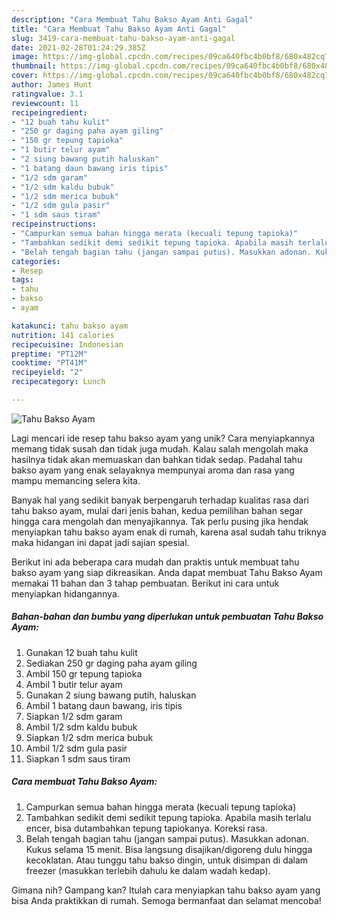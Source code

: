 ```yaml
---
description: "Cara Membuat Tahu Bakso Ayam Anti Gagal"
title: "Cara Membuat Tahu Bakso Ayam Anti Gagal"
slug: 3419-cara-membuat-tahu-bakso-ayam-anti-gagal
date: 2021-02-28T01:24:29.385Z
image: https://img-global.cpcdn.com/recipes/09ca640fbc4b0bf8/680x482cq70/tahu-bakso-ayam-foto-resep-utama.jpg
thumbnail: https://img-global.cpcdn.com/recipes/09ca640fbc4b0bf8/680x482cq70/tahu-bakso-ayam-foto-resep-utama.jpg
cover: https://img-global.cpcdn.com/recipes/09ca640fbc4b0bf8/680x482cq70/tahu-bakso-ayam-foto-resep-utama.jpg
author: James Hunt
ratingvalue: 3.1
reviewcount: 11
recipeingredient:
- "12 buah tahu kulit"
- "250 gr daging paha ayam giling"
- "150 gr tepung tapioka"
- "1 butir telur ayam"
- "2 siung bawang putih haluskan"
- "1 batang daun bawang iris tipis"
- "1/2 sdm garam"
- "1/2 sdm kaldu bubuk"
- "1/2 sdm merica bubuk"
- "1/2 sdm gula pasir"
- "1 sdm saus tiram"
recipeinstructions:
- "Campurkan semua bahan hingga merata (kecuali tepung tapioka)"
- "Tambahkan sedikit demi sedikit tepung tapioka. Apabila masih terlalu encer, bisa dutambahkan tepung tapiokanya. Koreksi rasa."
- "Belah tengah bagian tahu (jangan sampai putus). Masukkan adonan. Kukus selama 15 menit. Bisa langsung disajikan/digoreng dulu hingga kecoklatan. Atau tunggu tahu bakso dingin, untuk disimpan di dalam freezer (masukkan terlebih dahulu ke dalam wadah kedap)."
categories:
- Resep
tags:
- tahu
- bakso
- ayam

katakunci: tahu bakso ayam 
nutrition: 141 calories
recipecuisine: Indonesian
preptime: "PT12M"
cooktime: "PT41M"
recipeyield: "2"
recipecategory: Lunch

---
```



![Tahu Bakso Ayam](https://img-global.cpcdn.com/recipes/09ca640fbc4b0bf8/680x482cq70/tahu-bakso-ayam-foto-resep-utama.jpg)

Lagi mencari ide resep tahu bakso ayam yang unik? Cara menyiapkannya memang tidak susah dan tidak juga mudah. Kalau salah mengolah maka hasilnya tidak akan memuaskan dan bahkan tidak sedap. Padahal tahu bakso ayam yang enak selayaknya mempunyai aroma dan rasa yang mampu memancing selera kita.



Banyak hal yang sedikit banyak berpengaruh terhadap kualitas rasa dari tahu bakso ayam, mulai dari jenis bahan, kedua pemilihan bahan segar hingga cara mengolah dan menyajikannya. Tak perlu pusing jika hendak menyiapkan tahu bakso ayam enak di rumah, karena asal sudah tahu triknya maka hidangan ini dapat jadi sajian spesial.


Berikut ini ada beberapa cara mudah dan praktis untuk membuat tahu bakso ayam yang siap dikreasikan. Anda dapat membuat Tahu Bakso Ayam memakai 11 bahan dan 3 tahap pembuatan. Berikut ini cara untuk menyiapkan hidangannya.

<!--inarticleads1-->

##### Bahan-bahan dan bumbu yang diperlukan untuk pembuatan Tahu Bakso Ayam:

1. Gunakan 12 buah tahu kulit
1. Sediakan 250 gr daging paha ayam giling
1. Ambil 150 gr tepung tapioka
1. Ambil 1 butir telur ayam
1. Gunakan 2 siung bawang putih, haluskan
1. Ambil 1 batang daun bawang, iris tipis
1. Siapkan 1/2 sdm garam
1. Ambil 1/2 sdm kaldu bubuk
1. Siapkan 1/2 sdm merica bubuk
1. Ambil 1/2 sdm gula pasir
1. Siapkan 1 sdm saus tiram




<!--inarticleads2-->

##### Cara membuat Tahu Bakso Ayam:

1. Campurkan semua bahan hingga merata (kecuali tepung tapioka)
1. Tambahkan sedikit demi sedikit tepung tapioka. Apabila masih terlalu encer, bisa dutambahkan tepung tapiokanya. Koreksi rasa.
1. Belah tengah bagian tahu (jangan sampai putus). Masukkan adonan. Kukus selama 15 menit. Bisa langsung disajikan/digoreng dulu hingga kecoklatan. Atau tunggu tahu bakso dingin, untuk disimpan di dalam freezer (masukkan terlebih dahulu ke dalam wadah kedap).




Gimana nih? Gampang kan? Itulah cara menyiapkan tahu bakso ayam yang bisa Anda praktikkan di rumah. Semoga bermanfaat dan selamat mencoba!

